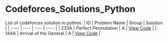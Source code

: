 # Codeforces_Solutions_Python
List of codeforces solution in python. 
| ID | Problem Name | Group | Solution |
| :---: | :--- | :--- | :---: |
| 233A | Perfect Permutation | A | [View Code](./Group_A_Questions/Arrival_of_the_General.py) |
| 144A | Arrival of the General | A | [View Code](./https://github.com/Roboig/Codeforces_Solutions_Python/blob/main/Group_A_Questions/Arrival_of_the_General.py) |

